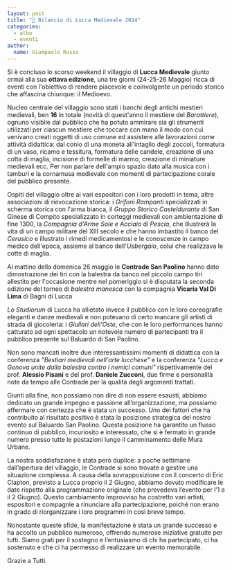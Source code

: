 ```yaml
---
layout: post
title: "🏰 Bilancio di Lucca Medievale 2024"
categories:
  - albo
  - eventi
author:
  name: Giampaolo Russo
---
```


Si è concluso lo scorso weekend il villaggio di **Lucca Medievale** giunto ormai alla sua **ottava edizione**, una tre giorni (24-25-26 Maggio) ricca di eventi con l'obiettivo di rendere piacevole e coinvolgente un periodo storico che affascina chiunque: il Medioevo.

<!-- more -->

Nucleo centrale del villaggio sono stati i banchi degli antichi mestieri medievali, ben **16** in totale (novità di quest'anno il mestiere del *Barattiere*), ognuno visibile dal pubblico che ha potuto ammirare sia gli strumenti utilizzati per ciascun mestiere che toccare con mano il modo con cui venivano creati oggetti di uso comune ed assistere alle lavorazioni come attività didattica: dal conio di una moneta all'intaglio degli zoccoli, formatura di un vaso, ricamo e tessitura, formatura delle candele, creazione di una cotta di maglia, incisione di formelle di marmo, creazione di miniature medievali ecc. Per non parlare dell'ampio spazio dato alla musica con i tamburi e la cornamusa medievale con momenti di partecipazione corale del pubblico presente.

Ospiti del villaggio oltre ai vari espositori con i loro prodotti in tema, altre associazioni di rievocazione storica: i *Grifoni Rampanti* specializzati in scherma storica con l'arma bianca, il *Gruppo Storico Casteldurante* di San Ginese di Compito specializzato in corteggi medievali con ambientazione di fine 1300, la *Compagnia d'Arme Sole e Acciaio* di *Pescia*, che illustrerà la vita di un campo militare del XIII secolo e che hanno imbastito il banco del *Cerusico* e illustrato i rimedi medicamentosi e le conoscenze in campo medico dell'epoca, assieme al banco dell'*Usbergaio*, colui che realizzava le cotte di maglia.

Al mattino della domenica 26 maggio le **Contrade San Paolino** hanno dato dimostrazione dei tiri con la balestra da banco nel piccolo campo tiri allestito per l'occasione mentre nel pomeriggio si è disputata la seconda edizione del torneo di *balestra manesca* con la compagnia **Vicaria Val Di Lima** di Bagni di Lucca

*Lo Studiorum* di Lucca ha allietato invece il pubblico con le loro coreografie eleganti e danze medievali e non potevano di certo mancare gli artisti di strada di giocoleria: i *Giullari dell'Oste*, che con le loro performances hanno catturato ad ogni spettacolo un notevole numero di partecipanti tra il pubblico presente sul Baluardo di San Paolino.

Non sono mancati inoltre due interessantissimi momenti di didattica con la conferenza *"Bestiari medievali nell'arte lucchese"* e la conferenza *"Lucca e Genova unite dalla balestra contro i nemici comuni"* rispettivamente del prof. **Alessio Pisani** e del prof. **Daniele Zucconi**, due firme e personalità note da tempo alle Contrade per la qualità degli argomenti trattati.

Giunti alla fine, non possiamo non dire di non essere esausti, abbiamo dedicato un grande impegno e passione all’organizzazione, ma possiamo affermare con certezza che è stata un successo. Uno dei fattori che ha contribuito al risultato positivo è stata la posizione strategica del nostro evento sul Baluardo San Paolino. Questa posizione ha garantito un flusso continuo di pubblico, incuriosito e interessato, che si è fermato in grande numero presso tutte le postazioni lungo il camminamento delle Mura Urbane.

La nostra soddisfazione è stata però duplice: a poche settimane dall’apertura del villaggio, le Contrade si sono trovate a gestire una situazione complessa. A causa della sovrapposizione con il concerto di Eric Clapton, previsto a Lucca proprio il 2 Giugno, abbiamo dovuto modificare le date rispetto alla programmazione originale (che prevedeva l’evento per l’1 e il 2 Giugno). Questo cambiamento improvviso ha costretto vari artisti, espositori e compagnie a rinunciare alla partecipazione, poiché non erano in grado di riorganizzare i loro programmi in così breve tempo.

Nonostante queste sfide, la manifestazione è stata un grande successo e ha accolto un pubblico numeroso, offrendo numerose iniziative gratuite per tutti. Siamo grati per il sostegno e l’entusiasmo di chi ha partecipato, ci ha sostenuto e che ci ha permesso di realizzare un evento memorabile.

Grazie a Tutti.
